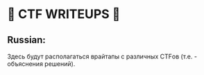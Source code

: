 # :triangular_flag_on_post: __CTF WRITEUPS__ :closed_lock_with_key:
## Russian:
Здесь будут располагаться врайтапы с различных CTFов (т.е. - объяснения решений). 
